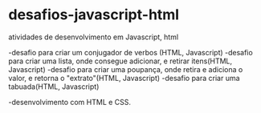 # desafios-javascript-html

atividades de desenvolvimento em Javascript, html

-desafio para criar um conjugador de verbos (HTML, Javascript)
-desafio para criar uma lista, onde consegue adicionar, e retirar itens(HTML, Javascript)
-desafio para criar uma poupança, onde retira e adiciona o valor, e retorna o "extrato"(HTML, Javascript)
-desafio para criar uma tabuada(HTML, Javascript)

-desenvolvimento com HTML e CSS.
